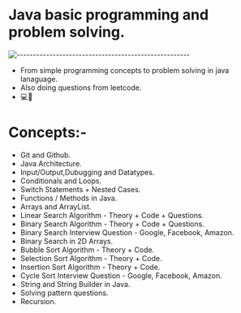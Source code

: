 # Java basic programming and problem solving.
![-----------------------------------------------------](https://raw.githubusercontent.com/andreasbm/readme/master/assets/lines/rainbow.png)
- From simple programming concepts to problem solving in java lanaguage.
- Also doing questions from leetcode.
- 💻🔁

# Concepts:-
- Git and Github.
- Java Architecture.
- Input/Output,Dubugging and Datatypes.
- Conditionals and Loops.
- Switch Statements + Nested Cases.
- Functions / Methods in Java.
- Arrays and ArrayList.
- Linear Search Algorithm - Theory + Code + Questions.
- Binary Search Algorithm - Theory + Code + Questions.
- Binary Search Interview Question - Google, Facebook, Amazon.
- Binary Search in 2D Arrays.
- Bubble Sort Algorithm - Theory + Code.
- Selection Sort Algorithm - Theory + Code.
- Insertion Sort Algorithm - Theory + Code.
- Cycle Sort Interview Question - Google, Facebook, Amazon.
- String and String Builder in Java.
- Solving pattern questions.
- Recursion. 
